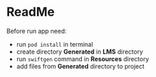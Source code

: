 # ReadMe
Before run app need:
- run `pod install` in terminal
- create directory **Generated** in **LMS** directory
- run `swiftgen` command in **Resources** directory
- add files from **Generated** directory to project
